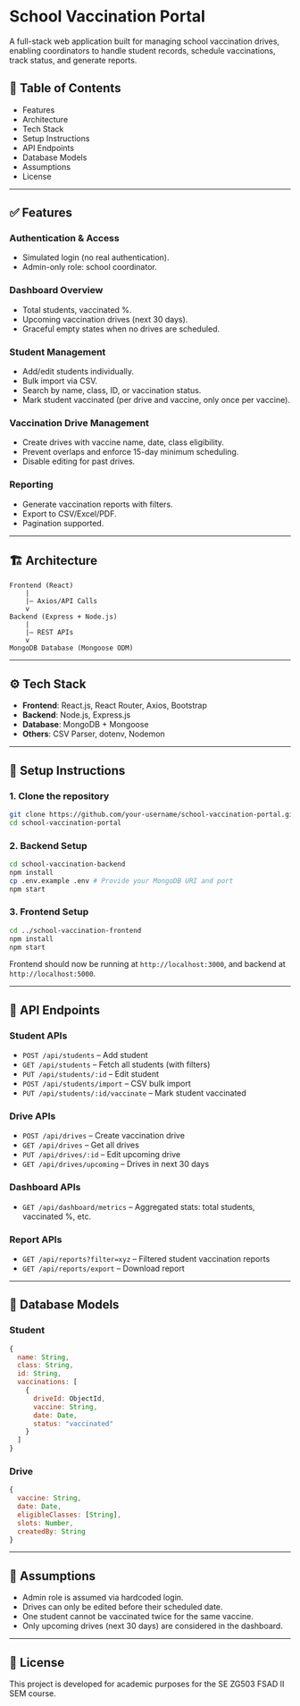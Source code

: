
# School Vaccination Portal

A full-stack web application built for managing school vaccination drives, enabling coordinators to handle student records, schedule vaccinations, track status, and generate reports.

## 📌 Table of Contents

- Features
- Architecture
- Tech Stack
- Setup Instructions
- API Endpoints
- Database Models
- Assumptions
- License

---

## ✅ Features

### Authentication & Access
- Simulated login (no real authentication).
- Admin-only role: school coordinator.

### Dashboard Overview
- Total students, vaccinated %.
- Upcoming vaccination drives (next 30 days).
- Graceful empty states when no drives are scheduled.

### Student Management
- Add/edit students individually.
- Bulk import via CSV.
- Search by name, class, ID, or vaccination status.
- Mark student vaccinated (per drive and vaccine, only once per vaccine).

### Vaccination Drive Management
- Create drives with vaccine name, date, class eligibility.
- Prevent overlaps and enforce 15-day minimum scheduling.
- Disable editing for past drives.

### Reporting
- Generate vaccination reports with filters.
- Export to CSV/Excel/PDF.
- Pagination supported.

---

## 🏗️ Architecture

```
Frontend (React)
    |
    |— Axios/API Calls
    v
Backend (Express + Node.js)
    |
    |— REST APIs
    v
MongoDB Database (Mongoose ODM)
```

---

## ⚙️ Tech Stack

- **Frontend**: React.js, React Router, Axios, Bootstrap
- **Backend**: Node.js, Express.js
- **Database**: MongoDB + Mongoose
- **Others**: CSV Parser, dotenv, Nodemon

---

## 🚀 Setup Instructions

### 1. Clone the repository

```bash
git clone https://github.com/your-username/school-vaccination-portal.git
cd school-vaccination-portal
```

### 2. Backend Setup

```bash
cd school-vaccination-backend
npm install
cp .env.example .env # Provide your MongoDB URI and port
npm start
```

### 3. Frontend Setup

```bash
cd ../school-vaccination-frontend
npm install
npm start
```

Frontend should now be running at `http://localhost:3000`, and backend at `http://localhost:5000`.

---

## 📡 API Endpoints

### Student APIs

- `POST /api/students` – Add student
- `GET /api/students` – Fetch all students (with filters)
- `PUT /api/students/:id` – Edit student
- `POST /api/students/import` – CSV bulk import
- `PUT /api/students/:id/vaccinate` – Mark student vaccinated

### Drive APIs

- `POST /api/drives` – Create vaccination drive
- `GET /api/drives` – Get all drives
- `PUT /api/drives/:id` – Edit upcoming drive
- `GET /api/drives/upcoming` – Drives in next 30 days

### Dashboard APIs

- `GET /api/dashboard/metrics` – Aggregated stats: total students, vaccinated %, etc.

### Report APIs

- `GET /api/reports?filter=xyz` – Filtered student vaccination reports
- `GET /api/reports/export` – Download report

---

## 🧠 Database Models

### Student

```js
{
  name: String,
  class: String,
  id: String,
  vaccinations: [
    {
      driveId: ObjectId,
      vaccine: String,
      date: Date,
      status: "vaccinated"
    }
  ]
}
```

### Drive

```js
{
  vaccine: String,
  date: Date,
  eligibleClasses: [String],
  slots: Number,
  createdBy: String
}
```

---


## 📓 Assumptions

- Admin role is assumed via hardcoded login.
- Drives can only be edited before their scheduled date.
- One student cannot be vaccinated twice for the same vaccine.
- Only upcoming drives (next 30 days) are considered in the dashboard.

---

## 📜 License

This project is developed for academic purposes for the SE ZG503 FSAD II SEM course.
